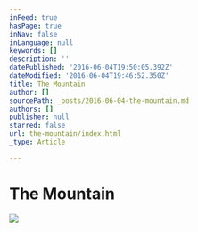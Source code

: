 ```yaml
---
inFeed: true
hasPage: true
inNav: false
inLanguage: null
keywords: []
description: ''
datePublished: '2016-06-04T19:50:05.392Z'
dateModified: '2016-06-04T19:46:52.350Z'
title: The Mountain
author: []
sourcePath: _posts/2016-06-04-the-mountain.md
authors: []
publisher: null
starred: false
url: the-mountain/index.html
_type: Article

---
```

# The Mountain
![](https://the-grid-user-content.s3-us-west-2.amazonaws.com/f7e0c176-76d4-4710-9c9c-867023bc1258.jpg)